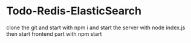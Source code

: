# Todo-Redis-ElasticSearch
clone the git and start with npm i and start the server with node index.js
then start frontend part with npm start